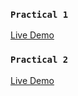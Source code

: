 


### `Practical 1`
[Live Demo](https://react-practical-1.netlify.app/)

### `Practical 2`
[Live Demo](https://eact-sm-pr-2.netlify.app/) 


